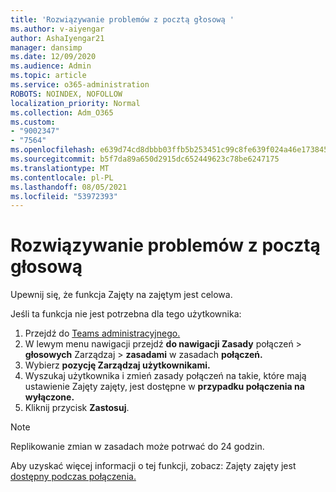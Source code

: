 ```yaml
---
title: 'Rozwiązywanie problemów z pocztą głosową '
ms.author: v-aiyengar
author: AshaIyengar21
manager: dansimp
ms.date: 12/09/2020
ms.audience: Admin
ms.topic: article
ms.service: o365-administration
ROBOTS: NOINDEX, NOFOLLOW
localization_priority: Normal
ms.collection: Adm_O365
ms.custom:
- "9002347"
- "7564"
ms.openlocfilehash: e639d74cd8dbbb03ffb5b253451c99c8fe639f024a46e173845a0f4d322e43ca
ms.sourcegitcommit: b5f7da89a650d2915dc652449623c78be6247175
ms.translationtype: MT
ms.contentlocale: pl-PL
ms.lasthandoff: 08/05/2021
ms.locfileid: "53972393"
---
```

# <a name="troubleshooting-voicemail"></a>Rozwiązywanie problemów z pocztą głosową

Upewnij się, że funkcja Zajęty na zajętym jest celowa.

Jeśli ta funkcja nie jest potrzebna dla tego użytkownika:

1. Przejdź do [Teams administracyjnego.](https://admin.teams.microsoft.com/policies/calling)
1. W lewym menu nawigacji przejdź **do nawigacji Zasady** połączeń  >  **głosowych** Zarządzaj  >  **zasadami** w zasadach **połączeń.**
1. Wybierz **pozycję Zarządzaj użytkownikami.**
1. Wyszukaj użytkownika i zmień zasady połączeń na takie, które mają ustawienie Zajęty zajęty, jest dostępne w **przypadku połączenia na** **wyłączone.**
1. Kliknij przycisk **Zastosuj**.
> [!NOTE]
> Replikowanie zmian w zasadach może potrwać do 24 godzin.

Aby uzyskać więcej informacji o tej funkcji, zobacz: Zajęty zajęty jest [dostępny podczas połączenia.](https://docs.microsoft.com/microsoftteams/teams-calling-policy#busy-on-busy-is-available-while-in-a-call)
